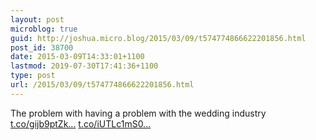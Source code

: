 ```yaml
---
layout: post
microblog: true
guid: http://joshua.micro.blog/2015/03/09/t574774866622201856.html
post_id: 38700
date: 2015-03-09T14:33:01+1100
lastmod: 2019-07-30T17:41:36+1100
type: post
url: /2015/03/09/t574774866622201856.html
---
```

The problem with having a problem with the wedding industry [t.co/gijb9ptZk...](http://t.co/gijb9ptZkI) [t.co/iUTLc1mS0...](http://t.co/iUTLc1mS0V)
